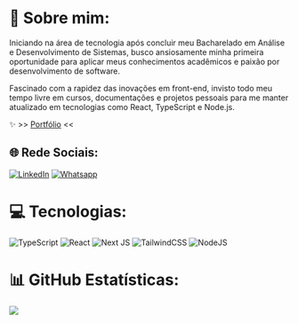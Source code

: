 # 💫 Sobre mim:

Iniciando na área de tecnologia após concluir meu Bacharelado em Análise e Desenvolvimento de Sistemas, busco ansiosamente minha primeira oportunidade para aplicar meus conhecimentos acadêmicos e paixão por desenvolvimento de software.

Fascinado com a rapidez das inovações em front-end, invisto todo meu tempo livre em cursos, documentações e projetos pessoais para me manter atualizado em tecnologias como React, TypeScript e Node.js.

✨ >> [Portfólio](https://vitorgomes.vercel.app/) <<

## 🌐 Rede Sociais:

[![LinkedIn](https://img.shields.io/badge/LinkedIn-%230077B5.svg?logo=linkedin&logoColor=white)](https://www.linkedin.com/in/vitorgms/) [![Whatsapp](https://img.shields.io/badge/WhatsApp-25D366?logo=whatsapp&logoColor=white)](https://wa.me/5518991222161)

# 💻 Tecnologias:

![TypeScript](https://img.shields.io/badge/typescript-%23007ACC.svg?style=for-the-badge&logo=typescript&logoColor=white) ![React](https://img.shields.io/badge/react-%2320232a.svg?style=for-the-badge&logo=react&logoColor=%2361DAFB) ![Next JS](https://img.shields.io/badge/Next-black?style=for-the-badge&logo=next.js&logoColor=white) ![TailwindCSS](https://img.shields.io/badge/tailwindcss-%2338B2AC.svg?style=for-the-badge&logo=tailwind-css&logoColor=white) ![NodeJS](https://img.shields.io/badge/node.js-6DA55F?style=for-the-badge&logo=node.js&logoColor=white) <!-- ![Fastify](https://img.shields.io/badge/fastify-%23000000.svg?style=for-the-badge&logo=fastify&logoColor=white) ![Prisma](https://img.shields.io/badge/Prisma-2D3748.svg?style=for-the-badge&logo=Prisma&logoColor=white) -->

# 📊 GitHub Estatísticas:

![](https://github-readme-stats.vercel.app/api/top-langs/?username=devrjs&theme=dark&hide_border=false&include_all_commits=false&count_private=false&layout=compact)
